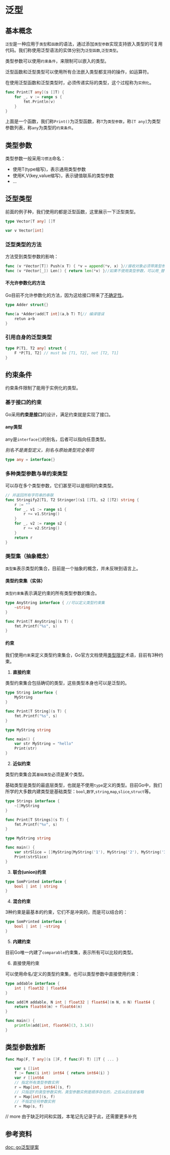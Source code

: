 # 泛型

## 基本概念

`泛型`是一种应用于`类型`和`函数`的语法，通过添加`类型参数`实现支持嵌入类型的可复用代码。我们称使用泛型语法的实体分别为`泛型函数`,`泛型类型`。

类型参数可以使用`约束条件`，来限制可以嵌入的类型。

泛型函数和泛型类型可以使用所有合法嵌入类型都支持的操作，如运算符。

在使用泛型函数和泛型类型时，必须传递实际的类型，这个过程称为`实例化`。

```go
func Print[T any](s []T) {
	for _, v := range s {
		fmt.Println(v)
	}
}
```

上面是一个函数，我们称`Print()`为泛型函数，称`T`为`类型参数`，称`[T any]`为类型参数列表，称`any`为类型的`约束条件`。

## 类型参数

类型参数一般采用`习惯法`命名：

- 使用T(type缩写)，表示通用类型参数
- 使用K,V(key,value缩写)，表示键值联系的类型参数
- ...
## 泛型类型

前面的例子种，我们使用的都是泛型函数，这里展示一下泛型类型。

```go
type Vector[T any] []T

var v Vector[int]
```
### 泛型类型的方法

方法受到类型参数的影响：

```go
func (v *Vector[T]) Push(x T) { *v = append(*v, x) }//接收对象必须带类型参数
func (v *Vector[_]) Len() { return len(*v) }//如果不使用类型参数，可以用_替代
```

#### 不允许参数化的方法

Go目前不允许参数化的方法，因为这给接口带来了[不确定性](https://go.googlesource.com/proposal/+/refs/heads/master/design/43651-type-parameters.md#No-parameterized-methods)。

```go
type Adder struct{}

func(a *Adder)add[T int](a,b T) T{// 编译错误
	retun a+b
}
```
### 引用自身的泛型类型

```go
type P[T1, T2 any] struct {
	F *P[T1, T2] // must be [T1, T2], not [T2, T1]
}
```

## 约束条件

约束条件限制了能用于实例化的类型。
### 基于接口的约束

Go采用**约束是接口**的设计，满足约束就是实现了接口。

#### any类型

any是`interface{}`的别名，后者可以指向任意类型。

*别名不是类型定义，别名与原始类型完全等同*

```go
type any = interface{}
```

### 多种类型参数与单约束类型

可以存在多个类型参数，它们甚至可以是相同约束类型。

```go
// 并返回所有字符串的串联
func Stringify2[T1, T2 Stringer](s1 []T1, s2 []T2) string {
	r := ""
	for _, v1 := range s1 {
		r += v1.String()
	}
	for _, v2 := range s2 {
		r += v2.String()
	}
	return r
}
```
### 类型集（抽象概念）

`类型集`表示类型的集合，目前是一个抽象的概念，并未反映到语言上。

#### 类型约束集（实体）

`类型约束集`表示满足约束的所有类型参数的集合。

```go
type AnyString interface { //可以定义类型约束集
	~string
}

func Print[T AnyString](s T) {
	fmt.Printf("%s", s)
}
```

#### 约束

我们使用`约束`来定义类型约束集合，Go官方文档使用[类型限定]()术语，目前有3种约束。

1) **直接约束**

类型约束集合包括确切的类型，这些类型本身也可以是泛型的。

```go
type String interface {
	MyString
}

func Print[T String](s T) {
	fmt.Printf("%s", s)
}

type MyString string

func main() {
	var str MyString = "hello"
	Print(str)
}
```

2) **近似约束**

类型约束集合其`基础类型`必须是某个类型。

基础类型是类型的最底层类型，也就是不使用`type`定义的类型。目前Go中，我们所学的大多数内建类型是基础类型：`bool`,`数字`,`string`,`map`,`slice`,`struct`等。

```go
type Strings interface {
	~[]MyString
}

func Print[T Strings](s T) {
	fmt.Printf("%v", s)
}

type MyString string

func main() {
	var strSlice = []MyString{MyString('1'), MyString('2'), MyString('3')}
	Print(strSlice)
}
```

3) **联合(union)约束**

```go
type SomPrinted interface {
	bool | int | string
}
```

4) **混合约束**

3种约束是最基本的约束，它们不是冲突的，而是可以结合的：

```go
type SomPrinted interface {
	bool | int | ~string
}
```

5) **内建约束**

目前Go唯一内建了`comparable`约束集，表示所有可以比较的类型。

6) 直接使用约束

可以使用命名/定义的类型约束集，也可以类型参数中直接使用约束：

```go
type addable interface {
	int | float32 | float64
}

func add[M addable, N int | float32 | float64](m N, n N) float64 {
	return float64(m) + float64(n)
}

func main() {
	println(add[int, float64](3, 3.14))
}
```

## 类型参数推断

```go
func Map[F, T any](s []F, f func(F) T) []T { ... }

	var s []int
	f := func(i int) int64 { return int64(i) }
	var r []int64
	// 指定所有类型参数实例
	r = Map[int, int64](s, f)
	// 只指定F的类型参数实例，类型参数实例是顺序存在的，之后从后往前省略
	r = Map[int](s, f)
	// 不指定任何参数实例
	r = Map(s, f)
```

// more 由于缺乏时间和实践，本笔记先记录于此，还需要更多补充

## 参考资料

[doc: go泛型提案](https://go.googlesource.com/proposal/+/refs/heads/master/design/43651-type-parameters.md)